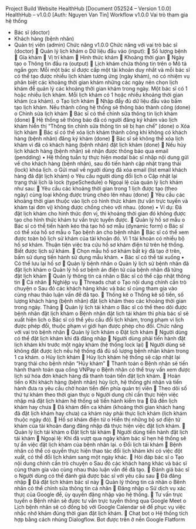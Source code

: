 Project Build Website HealthHub
[Document 052524 – Version 1.0.0]
HealthHub – v1.0.0
[Auth: Nguyen Van Tin]
Workflow v1.0.0 
Vai trò tham gia hệ thống
-	Bác sĩ (doctor)
-	Khách hàng (bệnh nhân)
-	Quản trị viên (admin)
Chức năng v1.0.0
Chức năng với vai trò bác sĩ (doctor)
	Quản lý lịch khám
o	Dữ liệu đầu vào (input): 
	Số lượng bệnh
	Gía khám
	Vị trí khám
	Hình thức khám
	Khoảng thời gian
	Ngày tạo
o	Thông tin đầu ra (output)
	Lịch khám chứa thông tin trên
o	Mô tả ngắn gọn: Mỗi một bác sĩ được cấp một tài khoản duy nhất và mỗi bác sĩ có thể tạo được nhiều lịch khám tương ứng (ngày khám), nó có nhiệm vụ phân biệt các khoảng thời gian khám những các ngày nên chọn lịch khám để quản lý các khoảng thời gian khám trong ngày. Một bác sĩ có 1 hoặc nhiều lịch khám. Mỗi lịch khám có 1 hoặc nhiều khoảng thời gian khám (ca khám).
o	Tạo lịch khám
	Nhập đẩy đủ dữ liệu đầu vào bấm tạo lịch khám. Nếu thành công hệ thống sẽ thông báo thành công (done)
o	Chỉnh sửa lịch khám
	Bác sĩ có thể chỉnh sửa thông tin lịch khám (done)
	Hệ thống sẽ thông báo đã có người đăng ký khám vào lịch khám hiển thị “Thông tin chỉnh sửa thông tin sẽ bị hạn chế” (done)
o	Xóa lịch khám
	Bác sĩ có thể xóa lịch khám thành công khi không có khách hàng (bệnh nhân) đăng ký khám (done)
	Bác sĩ sẽ không thể xóa lịch khám vì đã có khách hàng (bệnh nhân) đặt lịch khám (done)
	Nếu hủy lịch khách hàng (bệnh nhân) sẽ nhận được thông báo qua email (pendding)
•	Hệ thống tuần tự thực hiện modal bác sĩ nhập nội dung gửi về cho khách hàng (bệnh nhân), sau đó tiến hành cập nhật trạng thái (lock) khóa lịch.
o	Gửi mail về người dùng đã xóa email (list email khách hàng đã đặt lịch khám)
o	Yêu cầu người dùng đổi lịch 
o	Cập nhật lại trạng thái lịch là lock (typeSchedule)
o	Ngoại lệ của quản lý lịch khám như sau:
	Yêu cầu các khoảng thời gian trong 1 lịch được tạo (theo ngày) cùng loại không được trùng chéo lên nhau (done)
	Yêu cầu các khoảng thời gian thuộc vào lịch có hình thức khám (tư vấn trực tuyến và khám tại đơn vị) không được chồng chéo với nhau. (done)
•	Ví dụ: Đã đặt lịch khám cho hình thức đơn vị, thì khoảng thời gian đó không được tạo cho hình thức khám tư vấn trực tuyến được.
	Quản lý hồ sơ mẫu
o	Bác sĩ có thể tiến hành kéo thả tạo hồ sơ mẫu (dynamic form)
o	Bác sĩ có thể xóa hồ sơ mẫu
o	Tạo bệnh án cho bệnh nhân
	Bác sĩ có thể xem được toàn bộ lịch sử khám của tài khoản đó. Vì 1 tài khoản có nhiều bộ hồ sơ khám. Thuận tiện việc tra cứu hồ sơ khám điện tử trên hệ thống. Biết được lịch sử khám.
	Chọn mẫu hồ sơ khám bất kỳ đã tạo ở trên, bấm sử dụng tiến hành sử dụng mẫu khám.
•	Bác sĩ có thể tái xuống
•	Có thể lưu lại hồ sơ
	Quản lý bệnh nhân
o	Quản lý lịch sử bệnh nhân đã đặt lịch khám
o	Quản lý hồ sơ bệnh án điện tử của bệnh nhân đã từng đặt lịch khám
	Quản lý thông tin cá nhân
o	Bác sĩ có thể cập nhật thông tin
	Cá nhân
	Nghiệp vụ
	Threads chat
o	Tạo nội dung chính cần trò chuyện
o	Sau đó các khách hàng khác và bác sĩ cùng tham gia vào cùng nhau thảo luận vấn đề đã tạo.
	Thống kê
o	Thống kê số tiền, số lượng khách hàng (bệnh nhân) đặt lịch khám theo các khoảng thời gian trong ngày. Tháng
	Quản lý lịch tái khám
o	Bác sĩ có thể theo dõi được bệnh nhân đặt lịch khám
o	Bệnh nhân đặt lịch tái khám thì phía bác sĩ sẽ xuất hiện lịch
o	Bác sĩ có thể yêu cầu đổi lịch khám, trong phạm vi lịch được phép đổi, thuộc phạm vi giới hạn được phép cho đổi.
Chức năng với vai trò bệnh nhân
	Quản lý lịch khám
o	Đặt lịch khám
	Người dùng có thể đặt lịch khám khi đã đăng nhập
	Người dùng phải tiến hành đặt lịch khám khi trước một ngày khám (hệ thống lock lại)
	Người dùng sẽ không đặt được lịch nếu hệ thống đã đủ số lượng bệnh nhân khám trong 1 ca khám.
o	Hủy lịch khám
	Hủy lịch khám hệ thống sẽ cập nhật lại trạng thái cho bệnh nhân “Hủy khám”
	Thanh toán
o	Bệnh nhân sẽ tiến hành thanh toán qua cổng VNPay
o	Bệnh nhân có thể truy vấn xem được lịch sử hóa đơn khách hàng đã thanh toán tiền đặt lịch khám.
	Hoàn tiền
o	Khi khách hàng (bệnh nhân) hủy lịch, hệ thống ghi nhận và tiến hành đưa ra yêu cầu chờ hoàn tiền đến phía quản trị viên
	Theo dõi số thứ tự khám theo thời gian thực
o	Người dung chỉ cần thực hiện việc nhập mã đặt lịch khám hệ thống sẽ tiến hành kiểm tra
	Đã đến lịch khám hay chưa
	Đã khám đến ca khám (khoảng thời gian khách hang đã đặt lịch khám hay chưa) ca khám này phải thực lịch khám (lịch khám thuộc ngày đó).
	Hồ sơ khám điện từ
o	Hiển thị những bộ sơ điện tử khám của tài khoản đang đăng nhập đã thực hiện việc đặt lịch khám.
	Quản lý lịch tái khám
o	Đặt lịch tái khám
	Người dùng tiến hành đặt lịch tái khám
	Ngoại lệ: Khi đã vượt qua ngày khám bác sĩ hẹn hệ thống sẽ tự ẩn việc đặt lịch khám của bệnh nhân lại.
o	Đổi lịch tái khám
	Bệnh nhân có thể có quyền thực hiện thao tác đổi lịch khám khi có việc đột xuất, có thể đổi lịch khám sang một ngày khác.
	Hỏi đáp bác sĩ
o	Tạo nội dung chính cần trò chuyện
o	Sau đó các khách hang khác và bác sĩ cùng tham gia vào cùng nhau thảo luận vấn đề đã tạo.
	Đánh giá bác sĩ
o	Người dùng có thể đánh giá được bác sĩ với yêu cầu sau
	Đã đăng nhập
	Đã đặt lịch khám bác sĩ này
	Quản lý thông tin cá nhân
o	Bênh nhân có thể chỉnh sửa thông tin cá nhân
	Đăng nhập
o	Sử dịch vụ xác thực của Google để, ủy quyền đăng nhập vào hệ thống.
	Tư vấn trực tuyến
o	Bệnh nhân sẽ được tư vấn trực tuyến thông qua Google Meet
o	Lịch bệnh nhân sẽ có đồng bộ với Google Calendar sẽ để phục vụ việc nhắc nhở khám đúng thời gian đặt lịch khám.
	Chat bot
o	Hệ thống tích hợp bằng cách nhúng Dialogflow. Bot được trên ở nền Google Flatform
